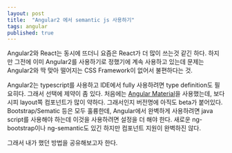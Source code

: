 ```yaml
---
layout: post
title:  "Angular2 에서 semantic js 사용하기"
tags: angular
published: true
---
```


Angular2와 React는 동시에 뜨더니 요즘은 React가 더 많이 쓰는것 같긴 하다. 하지만 그전에 이미 Angular2를 사용하기로 정했기에 계속 사용하고 있는데 문제는 Angular2와 딱 맞아 떨어지는 CSS Framework이 없어서 불편하다는 것. 

Angular2는 typescript를 사용하고 IDE에서 fully 사용하려면 type definition도 필요히다. 그래서 선택에 제약이 좀 있다. 
처음에는 [Angular Material](https://material.angular.io/)을 사용했는데, 보다시피 layout쪽 컴포넌트가 많이 약하다. 그래서인지 버전명에 아직도 beta가 붙어있다. 
Bootstrap/Sematic 등은 모두 훌륭한데, Angular에서 완벽하게 사용하려면 java script를 사용해야 하는데 이것을 사용하려면 설정을 더 해야 한다. 
새로운 ng-bootstrap이나 ng-semantic도 있긴 하지만 컴포넌트 지원이 완벽하진 않다. 

그래서 내가 했던 방법을 공유해보고자 한다. 








